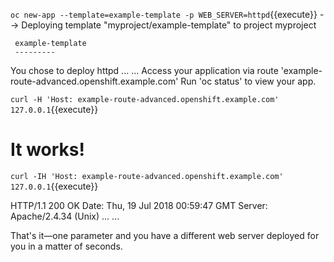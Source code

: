 

`oc new-app --template=example-template -p WEB_SERVER=httpd`{{execute}}
--> Deploying template "myproject/example-template" to project myproject

     example-template
     ---------
You chose to deploy httpd
...
<output omitted>
...
    Access your application via route 'example-route-advanced.openshift.example.com' 
    Run 'oc status' to view your app.

`curl -H 'Host: example-route-advanced.openshift.example.com' 127.0.0.1`{{execute}}

<html><body><h1>It works!</h1></body></html>

`curl -IH 'Host: example-route-advanced.openshift.example.com' 127.0.0.1`{{execute}}

HTTP/1.1 200 OK
Date: Thu, 19 Jul 2018 00:59:47 GMT
Server: Apache/2.4.34 (Unix)
...
<output omitted>
...


That's it—one parameter and you have a different web server deployed for you in a matter of seconds.